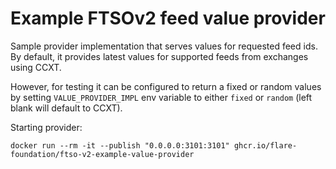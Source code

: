 # Example FTSOv2 feed value provider

Sample provider implementation that serves values for requested feed ids. By default, it provides latest values for supported feeds from exchanges using CCXT.

However, for testing it can be configured to return a fixed or random values by setting `VALUE_PROVIDER_IMPL` env variable to either `fixed` or `random` (left blank will default to CCXT).

Starting provider:
```
docker run --rm -it --publish "0.0.0.0:3101:3101" ghcr.io/flare-foundation/ftso-v2-example-value-provider
```